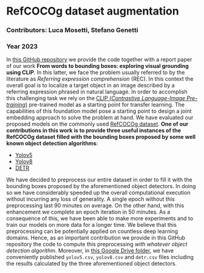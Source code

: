 # RefCOCOg dataset augmentation
### Contributors: Luca Mosetti, Stefano Genetti
### Year 2023

In [this GitHub repository](https://github.com/gekoramy/uni.deep-learning) we provide the code together with a report paper of our work **From words to bounding boxes: exploring visual grounding using CLIP**. In this latter, we face the problem usually referred to by the literature as *Referring expression comprehension* (REC). In this context the overall goal is to localize a target object in an image described by a referring expression phrased in natural language. In order to accomplish this challenging task we rely on the [CLIP (*Contrastive Language-Image Pre-training*)](https://arxiv.org/abs/2103.00020) pre-trained model as a starting point for transfer learning. The capabilities of this foundation model pose a starting point to design a joint embedding approach to solve the problem at hand. We have evaluated our proposed models on the commonly used [RefCOCOg dataset](https://arxiv.org/abs/1608.00272). **One of our contributions in this work is to provide three useful instances of the RefCOCOg dataset filled with the bounding boxes proposed by some well known object detection algorithms**:
- [Yolov5](https://arxiv.org/abs/1803.01534) 
- [Yolov8](https://arxiv.org/abs/1506.02640)
- [DETR](https://arxiv.org/abs/2005.12872)

We have decided to preprocess our entire dataset in order to fill it with the bounding boxes proposed by the aforementioned object detectors. In doing so we have considerably speeded up the overall computational execution without incurring any loss of generality. A single epoch without this preprocessing last 90 minutes on average. On the other hand, with this enhancement we complete an epoch iteration in 50 minutes. As a consequence of this, we have been able to make more experiments and to train our models on more data for a longer time. We believe that this preprocessing can be potentially applied on countless deep learning domains. Hence, as an important contribution we provide in this GitHub repository the code to compute this preprocessing *with whatever object detection algorithm*. Moreover, in [this Google Drive folder](https://drive.google.com/drive/folders/1SE4enfXIeaoZ4Gw8PenNHdCHrKKTAlDU?usp=drive_link), we have conveniently published `yolov5.csv`, `yolov8.csv` and `detr.csv` files including the results calculated by the three aforementioned object detectors.
